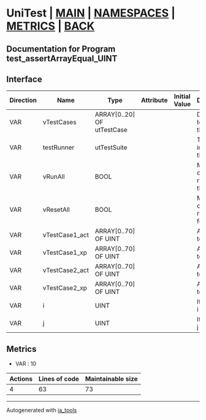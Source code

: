# UniTest | [MAIN] | [NAMESPACES] | [METRICS] | [BACK]  

## Documentation for Program test_assertArrayEqual_UINT  

## Interface  

| Direction | Name | Type | Attribute | Initial Value | Documentation |
| --------- | ---- | ---- | --------- | ------------- | ------------- |
| VAR | vTestCases | ARRAY[0..20] OF utTestCase |  |  | Definition of all test cases for this POU |  
| VAR | testRunner | utTestSuite |  |  | Test Suite fb instance to run the tests |  
| VAR | vRunAll | BOOL |  |  | Manual command to run all tests for this POU |  
| VAR | vResetAll | BOOL |  |  | Manual command to reset all tests for this POU |  
| VAR | vTestCase1_act | ARRAY[0..70] OF UINT |  |  | Array data 1 of test case 1 |  
| VAR | vTestCase1_xp | ARRAY[0..70] OF UINT |  |  | Array data 2 of test case 1 |  
| VAR | vTestCase2_act | ARRAY[0..70] OF UINT |  |  | Array data 3 of test case 2 |  
| VAR | vTestCase2_xp | ARRAY[0..70] OF UINT |  |  | Array data 4 of test case 2 |  
| VAR | i | UINT |  |  | Iterator variable i |  
| VAR | j | UINT |  |  | Iterator variable j |  


## Metrics  

- VAR : 10

| Actions | Lines of code | Maintainable size |
| ------- | ------------- | ----------------- |
| 4 | 63 | 73 |

---
Autogenerated with [ia_tools](https://github.com/tkucic/ia_tools)  

[MAIN]: ../../../../index.md
[NAMESPACES]: ../../nsList.md
[METRICS]: ../../../metrics.md
[BACK]: ../nsMain.md
